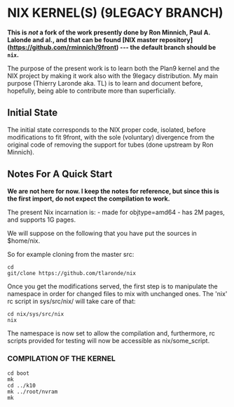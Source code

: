 # NIX KERNEL(S) (9LEGACY BRANCH)

**This is _not_ a fork of the work presently done by Ron Minnich,
Paul A. Lalonde and al., and that can be found 
[NIX master repository] (https://github.com/rminnich/9front) --- the
default branch should be `nix`.**

The purpose of the present work is to learn both the Plan9 kernel and
the NIX project by making it work also with the 9legacy distribution.
My main purpose (Thierry Laronde aka. TL) is to learn and document
before, hopefully, being able to contribute more than superficially.

## Initial State

The initial state corresponds to the NIX proper code, isolated, before
modifications to fit 9front, with the sole (voluntary) divergence from
the original code of removing the support for tubes (done upstream by
Ron Minnich).

## Notes For A Quick Start

**We are not here for now. I keep the notes for reference, but since
this is the first import, do not expect the compilation to work.**

The present Nix incarnation is:
	- made for objtype=amd64
 	- has 2M pages, and supports 1G pages.

We will suppose on the following that you have put the sources
in $home/nix.

So for example cloning from the master src:

```
cd
git/clone https://github.com/tlaronde/nix
```

Once you get the modifications served, the first step is to
manipulate the namespace in order for changed files to
mix with unchanged ones. The 'nix' rc script in
sys/src/nix/ will take care of that:

```
cd nix/sys/src/nix
nix
```

The namespace is now set to allow the compilation and,
furthermore, rc scripts provided for testing will now be
accessible as nix/some_script.

### COMPILATION OF THE KERNEL

```
cd boot
mk
cd ../k10
mk ../root/nvram
mk
```


